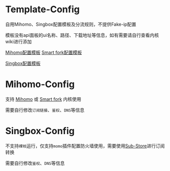 # Template-Config  

自用Mihomo、Singbox配置模板及分流规则，不提供Fake-ip配置  

模板没有api面板的ui名称、路径、下载地址等信息，如有需要请自行查看内核wiki进行添加  

[Mihomo配置模板](https://github.com/xiaojimie/Template-Config/blob/main/config/mihomo/mihomo-ruleset.yaml) [Smart fork配置模板](https://github.com/xiaojimie/Template-Config/blob/main/config/mihomo/smart-ruleset.yaml)  

[Singbox配置模板](https://github.com/xiaojimie/Template-Config/blob/main/config/singbox/momo-ruleset.json)  

# Mihomo-Config  

支持 [Mihomo](https://github.com/MetaCubeX/mihomo) 或 [Smart fork](https://github.com/vernesong/mihomo/releases) 内核使用  

需要自行修改`订阅链接`、`鉴权`、`DNS`等信息  

# Singbox-Config  

不支持`裸核`运行，仅支持`momo`插件配置防火墙使用，需要使用[Sub-Store](https://github.com/sub-store-org/Sub-Store)进行订阅转换  

需要自行修改`鉴权`、`DNS`等信息  
